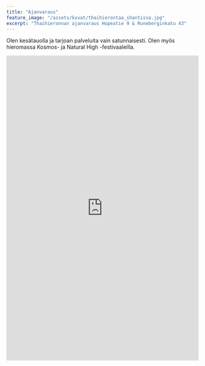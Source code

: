```yaml
---
title: "Ajanvaraus"
feature_image: "/assets/kuvat/thaihierontaa_shantissa.jpg"
excerpt: "Thaihieronnan ajanvaraus Hopeatie 9 & Runeberginkatu 43"
---
```


Olen kesätauolla ja tarjoan palveluita vain satunnaisesti. Olen myös hieromassa Kosmos- ja Natural High -festivaaleilla.

<iframe
	src="https://app.acuityscheduling.com/schedule.php?owner=18231920&calendarID=3218587"
	width="100%"
	height="800"
	frameBorder="0">
</iframe>

<script src="https://embed.acuityscheduling.com/js/embed.js" type="text/javascript"></script>